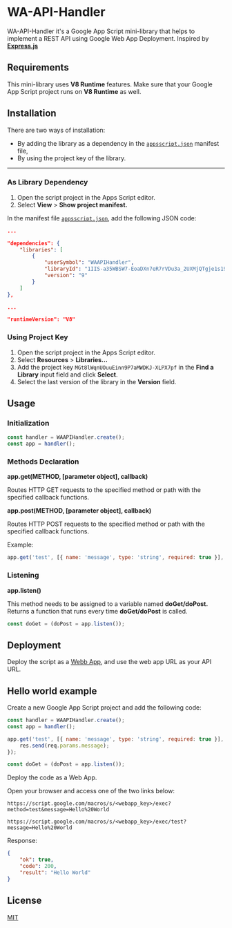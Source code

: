 # WA-API-Handler

WA-API-Handler it's a Google App Script mini-library that helps to implement a REST API using Google Web App Deployment.
Inspired by [**Express.js**](https://expressjs.com/)

## Requirements

This mini-library uses **V8 Runtime** features. Make sure that your Google App Script project runs on **V8 Runtime** as well.

## Installation

There are two ways of installation:

- By adding the library as a dependency in the [`appsscript.json`](https://developers.google.com/apps-script/concepts/manifests) manifest file,
- By using the project key of the library.

---

### As Library Dependency

1. Open the script project in the Apps Script editor.
2. Select **View** > **Show project manifest.**

In the manifest file [`appsscript.json`](https://developers.google.com/apps-script/manifest, 'Manifest structure'), add the following JSON code:

```JSON
...

"dependencies": {
    "libraries": [
        {
            "userSymbol": "WAAPIHandler",
            "libraryId": "1IIS-a35WBSW7-EoaDXn7eR7rVDu3a_2UXMjQTgje1s19c9t07cKe7NnH",
            "version": "9"
        }
    ]
},

...

"runtimeVersion": "V8"
```

### Using Project Key

1. Open the script project in the Apps Script editor.
2. Select **Resources** > **Libraries...**
3. Add the project key `MGt8lWqnUOuuEinn9P7aMWDKJ-XLPX7pf` in the **Find a Library** input field and click **Select**.
4. Select the last version of the library in the **Version** field.

## Usage

### Initialization

```javascript
const handler = WAAPIHandler.create();
const app = handler();
```

### Methods Declaration

**app.get(METHOD, [parameter object], callback)**

Routes HTTP GET requests to the specified method or path with the specified callback functions.

**app.post(METHOD, [parameter object], callback)**

Routes HTTP POST requests to the specified method or path with the specified callback functions.

Example:

```javascript
app.get('test', [{ name: 'message', type: 'string', required: true }], (req, res) => res.send(req.params.message));
```

### Listening

**app.listen()**

This method needs to be assigned to a variable named **doGet/doPost.**
Returns a function that runs every time **doGet/doPost** is called.

```javascript
const doGet = (doPost = app.listen());
```

## Deployment

Deploy the script as a [Webb App](https://developers.google.com/apps-script/guides/web), and use the web app URL as your API URL.

## Hello world example

Create a new Google App Script project and add the following code:

```javascript
const handler = WAAPIHandler.create();
const app = handler();

app.get('test', [{ name: 'message', type: 'string', required: true }], (req, res) => {
	res.send(req.params.message);
});

const doGet = (doPost = app.listen());
```

Deploy the code as a Web App.

Open your browser and access one of the two links below:

`https://script.google.com/macros/s/<webapp_key>/exec?method=test&message=Hello%20World`

`https://script.google.com/macros/s/<webapp_key>/exec/test?message=Hello%20World`

Response:

```JSON
{
    "ok": true,
    "code": 200,
    "result": "Hello World"
}
```

## License

[MIT](LICENSE)
